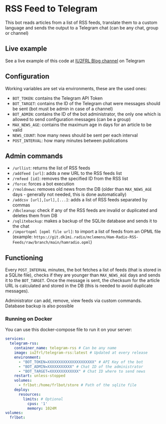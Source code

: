 # RSS Feed to Telegram

This bot reads articles from a list of RSS feeds, translate them to a custom language and sends the output to a Telegram chat (can be any chat, group or channel)

## Live example

See a live example of this code at [IU2FRL Blog channel](https://t.me/iu2frl_news) on Telegram

## Configuration

Working variables are set via environments, these are the used ones:

- `BOT_TOKEN`: contains the Telegram API Token
- `BOT_TARGET`: contains the ID of the Telegram chat were messages should be sent (bot must be admin in case of a channel)
- `BOT_ADMIN`: contains the ID of the bot administrator, the only one which is allowed to send configuration messages (can be a group)
- `MAX_NEWS_AGE`: contains the maximum age in days for an article to be valid
- `NEWS_COUNT`: how many news should be sent per each interval
- `POST_INTERVAL`: how many minutes between publications

## Admin commands

- `/urllist`: returns the list of RSS feeds
- `/addfeed [url]`: adds a new URL to the RSS feeds list
- `/rmfeed [id]`: removes the specified ID from the RSS list
- `/force`: forces a bot execution
- `/rmoldnews`: removes old news from the DB (older than `MAX_NEWS_AGE` days - generally not needed, this is done automatically)
- `/addcsv [url],[url],[...]`: adds a list of RSS feeds separated by commas
- `/dbcleanup`: check if any of the RSS feeds are invalid or duplicated and deletes them from DB
- `/sqlitebackup`: makes a backup of the SQLite database and sends it to the chat
- `/importopml [opml file url]`: to import a list of feeds from an OPML file (example: `https://git.dk1mi.radio/mclemens/Ham-Radio-RSS-Feeds/raw/branch/main/hamradio.opml`)

## Functioning

Every `POST_INTERVAL` minutes, the bot fetches a list of feeds (that is stored in a SQLite file), checks if they are younger than `MAX_NEWS_AGE` days and sends it to the `BOT_TARGET`. Once the message is sent, the checksum for the article URL is calculated and stored in the DB (this is needed to avoid duplicate messages).

Administrator can add, remove, view feeds via custom commands. Database backup is also possible

### Running on Docker

You can use this docker-compose file to run it on your server:

```yaml
services:
  telegram-rss:
    container_name: telegram-rss # Can be any name
    image: iu2frl/telegram-rss:latest # Updated at every release
    environment:
      - "BOT_TOKEN=XXXXXXXXXXXXXXXXXXXXX" # API Key of the bot
      - "BOT_ADMIN=XXXXXXXXXXX" # Chat ID of the administrator
      - "BOT_TARGET=XXXXXXXXXXXXX" # Chat ID where to send news
    restart: unless-stopped
    volumes:
      - frlbot:/home/frlbot/store # Path of the sqlite file
    deploy:
      resources:
        limits: # Optional
          cpus: '1'
          memory: 1024M
volumes:
  frlbot:
```
